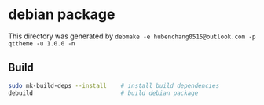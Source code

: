 # debian package

This directory was generated by `debmake -e hubenchang0515@outlook.com -p qttheme -u 1.0.0 -n`

## Build

```bash
sudo mk-build-deps --install    # install build dependencies 
debuild                         # build debian package
```